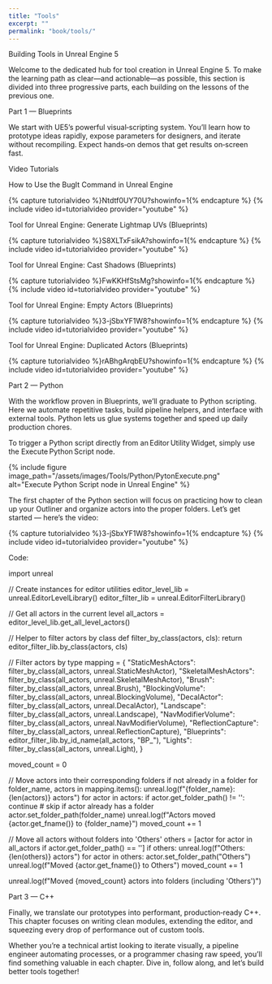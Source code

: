 ```yaml
---
title: "Tools"
excerpt: ""
permalink: "book/tools/"
---
```


Building Tools in Unreal Engine 5

Welcome to the dedicated hub for tool creation in Unreal Engine 5. To make the learning path as clear—and actionable—as possible, this section is divided into three progressive parts, each building on the lessons of the previous one.

Part 1 — Blueprints

We start with UE5’s powerful visual‑scripting system. You’ll learn how to prototype ideas rapidly, expose parameters for designers, and iterate without recompiling. Expect hands‑on demos that get results on‑screen fast.

Video Tutorials

How to Use the BugIt Command in Unreal Engine

{% capture tutorialvideo %}Ntdtf0UY70U?showinfo=1{% endcapture %}
{% include video id=tutorialvideo provider="youtube" %}

Tool for Unreal Engine: Generate Lightmap UVs (Blueprints)

{% capture tutorialvideo %}S8XLTxFsikA?showinfo=1{% endcapture %}
{% include video id=tutorialvideo provider="youtube" %}

Tool for Unreal Engine: Cast Shadows (Blueprints)

{% capture tutorialvideo %}FwKKHfStsMg?showinfo=1{% endcapture %}
{% include video id=tutorialvideo provider="youtube" %}

Tool for Unreal Engine: Empty Actors (Blueprints)

{% capture tutorialvideo %}3-jSbxYF1W8?showinfo=1{% endcapture %}
{% include video id=tutorialvideo provider="youtube" %}

Tool for Unreal Engine: Duplicated Actors (Blueprints)

{% capture tutorialvideo %}rABhgArqbEU?showinfo=1{% endcapture %}
{% include video id=tutorialvideo provider="youtube" %}


Part 2 — Python

With the workflow proven in Blueprints, we’ll graduate to Python scripting. Here we automate repetitive tasks, build pipeline helpers, and interface with external tools. Python lets us glue systems together and speed up daily production chores.

To trigger a Python script directly from an Editor Utility Widget, simply use the Execute Python Script node.

{% include figure image_path="/assets/images/Tools/Python/PytonExecute.png" alt="Execute Python Script node in Unreal Engine" %}

The first chapter of the Python section will focus on practicing how to clean up your Outliner and organize actors into the proper folders.
Let’s get started — here’s the video:

{% capture tutorialvideo %}3-jSbxYF1W8?showinfo=1{% endcapture %}
{% include video id=tutorialvideo provider="youtube" %}

Code:

import unreal

// Create instances for editor utilities
editor_level_lib  = unreal.EditorLevelLibrary()
editor_filter_lib = unreal.EditorFilterLibrary()

// Get all actors in the current level
all_actors = editor_level_lib.get_all_level_actors()

// Helper to filter actors by class
def filter_by_class(actors, cls):
    return editor_filter_lib.by_class(actors, cls)

// Filter actors by type
mapping = {
    "StaticMeshActors":     filter_by_class(all_actors, unreal.StaticMeshActor),
    "SkeletalMeshActors":   filter_by_class(all_actors, unreal.SkeletalMeshActor),
    "Brush":                filter_by_class(all_actors, unreal.Brush),
    "BlockingVolume":       filter_by_class(all_actors, unreal.BlockingVolume),
    "DecalActor":           filter_by_class(all_actors, unreal.DecalActor),
    "Landscape":            filter_by_class(all_actors, unreal.Landscape),
    "NavModifierVolume":    filter_by_class(all_actors, unreal.NavModifierVolume),
    "ReflectionCapture":    filter_by_class(all_actors, unreal.ReflectionCapture),
    "Blueprints":           editor_filter_lib.by_id_name(all_actors, "BP_"),
    "Lights":               filter_by_class(all_actors, unreal.Light),
}

moved_count = 0

// Move actors into their corresponding folders if not already in a folder
for folder_name, actors in mapping.items():
    unreal.log(f"{folder_name}: {len(actors)} actors")
    for actor in actors:
        if actor.get_folder_path() != '':
            continue  # skip if actor already has a folder
        actor.set_folder_path(folder_name)
        unreal.log(f"Actors moved {actor.get_fname()} to {folder_name}")
        moved_count += 1

// Move all actors without folders into 'Others'
others = [actor for actor in all_actors if actor.get_folder_path() == '']
if others:
    unreal.log(f"Others: {len(others)} actors")
    for actor in others:
        actor.set_folder_path("Others")
        unreal.log(f"Moved {actor.get_fname()} to Others")
        moved_count += 1

unreal.log(f"Moved {moved_count} actors into folders (including 'Others')")



Part 3 — C++

Finally, we translate our prototypes into performant, production‑ready C++. This chapter focuses on writing clean modules, extending the editor, and squeezing every drop of performance out of custom tools.

Whether you’re a technical artist looking to iterate visually, a pipeline engineer automating processes, or a programmer chasing raw speed, you’ll find something valuable in each chapter. Dive in, follow along, and let’s build better tools together!
